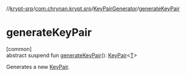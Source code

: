 //[krypt-srp](../../../index.md)/[com.chrynan.krypt.srp](../index.md)/[KeyPairGenerator](index.md)/[generateKeyPair](generate-key-pair.md)

# generateKeyPair

[common]\
abstract suspend fun [generateKeyPair](generate-key-pair.md)(): [KeyPair](../-key-pair/index.md)&lt;[T](index.md)&gt;

Generates a new [KeyPair](../-key-pair/index.md).
